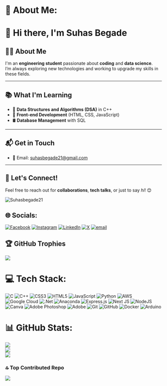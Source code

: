 # 💫 About Me:

# 👋 Hi there, I'm Suhas Begade

## 👨‍🎓 About Me
I'm an **engineering student** passionate about **coding** and **data science**.  
I’m always exploring new technologies and working to upgrade my skills in these fields.

---

## 📚 What I'm Learning
- 🚀 **Data Structures and Algorithms (DSA)** in C++
- 🎨 **Front-end Development** (HTML, CSS, JavaScript)
- 🛢️ **Database Management** with SQL

---

## 📬 Get in Touch
- 📧 Email: [suhasbegade21@gmail.com](mailto:suhasbegade21@gmail.com)

---

## 🤝 Let's Connect!
Feel free to reach out for **collaborations**, **tech talks**, or just to say _hi_! 😊

<p align="left"> <img src="https://komarev.com/ghpvc/?username=Suhasbegade21&label=Profile%20views&color=0e75b6&style=flat" alt="Suhasbegade21" /> </p>

## 🌐 Socials:
[![Facebook](https://img.shields.io/badge/Facebook-%231877F2.svg?logo=Facebook&logoColor=white)](https://facebook.com/its.official.begade.suhas) [![Instagram](https://img.shields.io/badge/Instagram-%23E4405F.svg?logo=Instagram&logoColor=white)](https://instagram.com/suhas_begade) [![LinkedIn](https://img.shields.io/badge/LinkedIn-%230077B5.svg?logo=linkedin&logoColor=white)](https://linkedin.com/in/suhas-begade) [![X](https://img.shields.io/badge/X-black.svg?logo=X&logoColor=white)](https://x.com/begade_suhas) [![email](https://img.shields.io/badge/Email-D14836?logo=gmail&logoColor=white)](mailto:suhasbegade21@gmail.com) 
## 🏆 GitHub Trophies
![](https://github-profile-trophy.vercel.app/?username=Suhasbegade21&theme=radical&no-frame=false&no-bg=false&margin-w=4)
# 💻 Tech Stack:
![C](https://img.shields.io/badge/c-%2300599C.svg?style=for-the-badge&logo=c&logoColor=white) ![C++](https://img.shields.io/badge/c++-%2300599C.svg?style=for-the-badge&logo=c%2B%2B&logoColor=white) ![CSS3](https://img.shields.io/badge/css3-%231572B6.svg?style=for-the-badge&logo=css3&logoColor=white) ![HTML5](https://img.shields.io/badge/html5-%23E34F26.svg?style=for-the-badge&logo=html5&logoColor=white) ![JavaScript](https://img.shields.io/badge/javascript-%23323330.svg?style=for-the-badge&logo=javascript&logoColor=%23F7DF1E) ![Python](https://img.shields.io/badge/python-3670A0?style=for-the-badge&logo=python&logoColor=ffdd54) ![AWS](https://img.shields.io/badge/AWS-%23FF9900.svg?style=for-the-badge&logo=amazon-aws&logoColor=white) ![Google Cloud](https://img.shields.io/badge/GoogleCloud-%234285F4.svg?style=for-the-badge&logo=google-cloud&logoColor=white) ![.Net](https://img.shields.io/badge/.NET-5C2D91?style=for-the-badge&logo=.net&logoColor=white) ![Anaconda](https://img.shields.io/badge/Anaconda-%2344A833.svg?style=for-the-badge&logo=anaconda&logoColor=white) ![Express.js](https://img.shields.io/badge/express.js-%23404d59.svg?style=for-the-badge&logo=express&logoColor=%2361DAFB) ![Next JS](https://img.shields.io/badge/Next-black?style=for-the-badge&logo=next.js&logoColor=white) ![NodeJS](https://img.shields.io/badge/node.js-6DA55F?style=for-the-badge&logo=node.js&logoColor=white) ![Canva](https://img.shields.io/badge/Canva-%2300C4CC.svg?style=for-the-badge&logo=Canva&logoColor=white) ![Adobe Photoshop](https://img.shields.io/badge/adobe%20photoshop-%2331A8FF.svg?style=for-the-badge&logo=adobe%20photoshop&logoColor=white) ![Adobe](https://img.shields.io/badge/adobe-%23FF0000.svg?style=for-the-badge&logo=adobe&logoColor=white) ![Git](https://img.shields.io/badge/git-%23F05033.svg?style=for-the-badge&logo=git&logoColor=white) ![GitHub](https://img.shields.io/badge/github-%23121011.svg?style=for-the-badge&logo=github&logoColor=white) ![Docker](https://img.shields.io/badge/docker-%230db7ed.svg?style=for-the-badge&logo=docker&logoColor=white) ![Arduino](https://img.shields.io/badge/-Arduino-00979D?style=for-the-badge&logo=Arduino&logoColor=white)
# 📊 GitHub Stats:
![](https://github-readme-stats.vercel.app/api?username=Suhasbegade21&theme=default&hide_border=false&include_all_commits=true&count_private=true)<br/>
![](https://nirzak-streak-stats.vercel.app/?user=Suhasbegade21&theme=default&hide_border=false)<br/>
![](https://github-readme-stats.vercel.app/api/top-langs/?username=Suhasbegade21&theme=default&hide_border=false&include_all_commits=true&count_private=true&layout=compact)

### 🔝 Top Contributed Repo
![](https://github-contributor-stats.vercel.app/api?username=Suhasbegade21&limit=5&theme=dark&combine_all_yearly_contributions=true)



